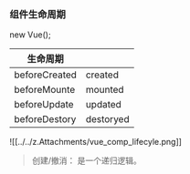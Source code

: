  ### 组件生命周期
 
new Vue();

| 生命周期   |     |
| ------------------------ | --- |
|beforeCreated|created  |
|beforeMounte| mounted |
|beforeUpdate| updated    |
|beforeDestory|destoryed|
 
![[../../z.Attachments/vue_comp_lifecyle.png]]

> 创建/撤消： 是一个递归逻辑。 
